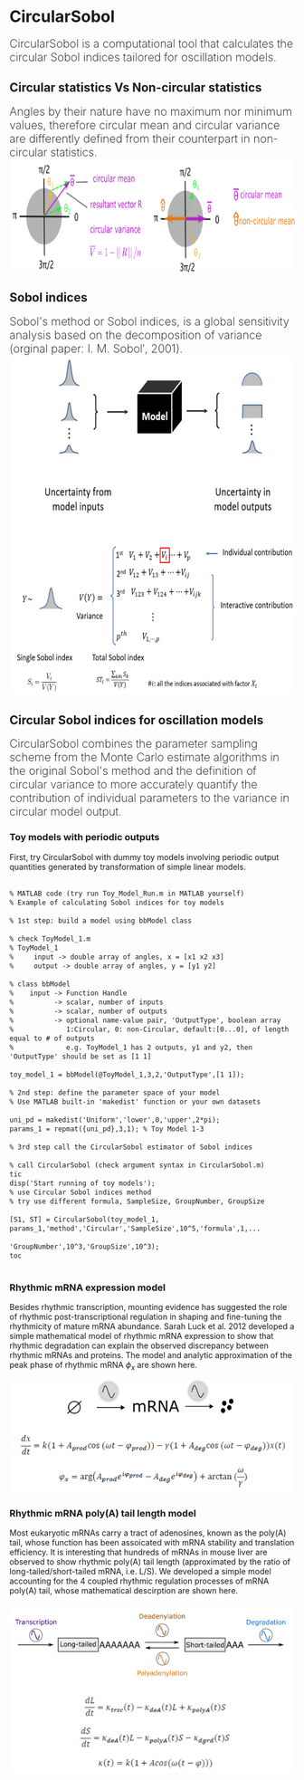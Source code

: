 
# CircularSobol
<span style="color:black;font-weight:200;font-size:20px">
CircularSobol is a computational tool that calculates the circular Sobol indices 
tailored for oscillation models.
</span>

## Circular statistics Vs Non-circular statistics
<span style="color:black;font-weight:200;font-size:20px">
Angles by their nature have no maximum nor minimum values, therefore circular mean 
and circular variance are differently defined from their counterpart in 
non-circular statistics.
</span>

<img src="Circular_noncircular_Statistics.png"  width="800" height="200">



## Sobol indices
<span style="color:black;font-weight:200;font-size:20px">
Sobol's method or Sobol indices, is a global sensitivity analysis based on the decomposition of variance 
(orginal paper: I. M. Sobol′, 2001).
</span>

<img src="Sobolindices.png"  width="600" height="600">


## Circular Sobol indices for oscillation models
<span style="color:black;font-weight:200;font-size:20px">
CircularSobol combines the parameter sampling scheme from the Monte Carlo estimate algorithms
in the original Sobol's method and the definition of circular variance to more
accurately quantify the contribution of individual parameters to the variance in circular model
output.
</span>

### Toy models with periodic outputs
First, try CircularSobol with dummy toy models involving periodic output quantities
generated by transformation of simple linear models. 
<pre><code>
% MATLAB code (try run Toy_Model_Run.m in MATLAB yourself)
% Example of calculating Sobol indices for toy models 

% 1st step: build a model using bbModel class

% check ToyModel_1.m
% ToyModel_1 
%     input -> double array of angles, x = [x1 x2 x3]
%     output -> double array of angles, y = [y1 y2]

% class bbModel 
%    input -> Function Handle
%          -> scalar, number of inputs
%          -> scalar, number of outputs
%          -> optional name-value pair, 'OutputType', boolean array
%             1:Circular, 0: non-Circular, default:[0...0], of length equal to # of outputs
%             e.g. ToyModel_1 has 2 outputs, y1 and y2, then 'OutputType' should be set as [1 1]
                                       
toy_model_1 = bbModel(@ToyModel_1,3,2,'OutputType',[1 1]);

% 2nd step: define the parameter space of your model
% Use MATLAB built-in 'makedist' function or your own datasets

uni_pd = makedist('Uniform','lower',0,'upper',2*pi);
params_1 = repmat({uni_pd},3,1); % Toy Model 1-3

% 3rd step call the CircularSobol estimator of Sobol indices

% call CircularSobol (check argument syntax in CircularSobol.m)
tic
disp('Start running of toy models');
% use Circular Sobol indices method
% try use different formula, SampleSize, GroupNumber, GroupSize

[S1, ST] = CircularSobol(toy_model_1, params_1,'method','Circular','SampleSize',10^5,'formula',1,...
                                                            'GroupNumber',10^3,'GroupSize',10^3);
toc

</code></pre>

### Rhythmic mRNA expression model
Besides rhythmic transcription, mounting evidence has suggested the role of rhythmic post-transcriptional regulation
in shaping and fine-tuning the rhythmicity of mature mRNA abundance. Sarah Luck et al. 2012
developed a simple mathematical model of rhythmic mRNA expression to show that rhythmic degradation can explain 
the observed discrepancy between rhythmic mRNAs and proteins. The model and analytic approximation of the peak
phase of rhythmic mRNA $\phi_{x}$ are shown here.

<img src="Sarah_Rhythmic_mRNA.png"  width="500" height="200">

### Rhythmic mRNA poly(A) tail length model
Most eukaryotic mRNAs carry a tract of adenosines, known as the poly(A)  tail, whose function has been assoicated with
mRNA stability and translation efficiency. It is interesting that hundreds of mRNAs in mouse liver are observed to show
rhythmic poly(A) tail length (approximated by the ratio of long-tailed/short-tailed mRNA, i.e. L/S).
We developed a simple model accounting for the 4 coupled rhythmic regulation processes of mRNA poly(A) tail, whose mathematical descirption are shown here.

<img src="XY_Rhythmic_polyA_model.png"  width="500" height="300">